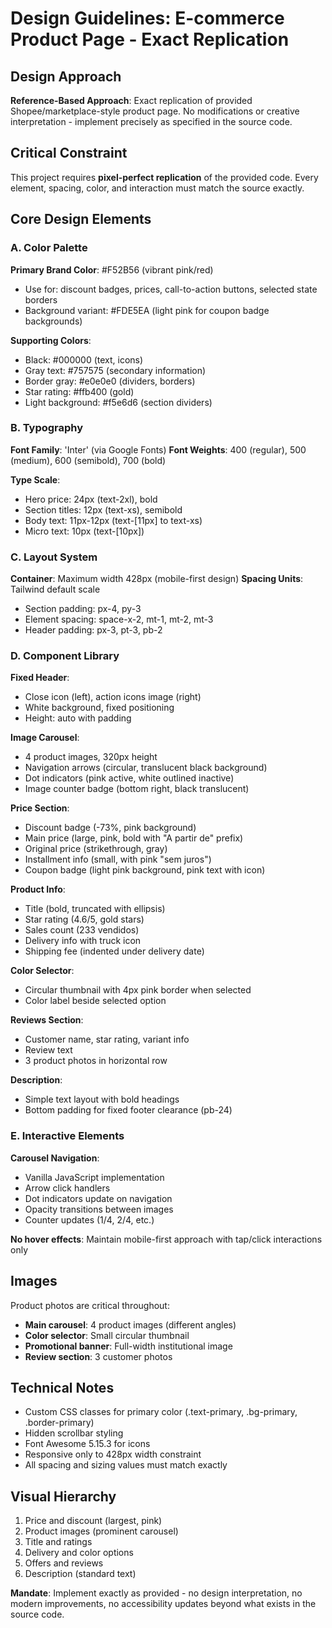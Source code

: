 # Design Guidelines: E-commerce Product Page - Exact Replication

## Design Approach
**Reference-Based Approach**: Exact replication of provided Shopee/marketplace-style product page. No modifications or creative interpretation - implement precisely as specified in the source code.

## Critical Constraint
This project requires **pixel-perfect replication** of the provided code. Every element, spacing, color, and interaction must match the source exactly.

## Core Design Elements

### A. Color Palette
**Primary Brand Color**: #F52B56 (vibrant pink/red)
- Use for: discount badges, prices, call-to-action buttons, selected state borders
- Background variant: #FDE5EA (light pink for coupon badge backgrounds)

**Supporting Colors**:
- Black: #000000 (text, icons)
- Gray text: #757575 (secondary information)
- Border gray: #e0e0e0 (dividers, borders)
- Star rating: #ffb400 (gold)
- Light background: #f5e6d6 (section dividers)

### B. Typography
**Font Family**: 'Inter' (via Google Fonts)
**Font Weights**: 400 (regular), 500 (medium), 600 (semibold), 700 (bold)

**Type Scale**:
- Hero price: 24px (text-2xl), bold
- Section titles: 12px (text-xs), semibold
- Body text: 11px-12px (text-[11px] to text-xs)
- Micro text: 10px (text-[10px])

### C. Layout System
**Container**: Maximum width 428px (mobile-first design)
**Spacing Units**: Tailwind default scale
- Section padding: px-4, py-3
- Element spacing: space-x-2, mt-1, mt-2, mt-3
- Header padding: px-3, pt-3, pb-2

### D. Component Library

**Fixed Header**:
- Close icon (left), action icons image (right)
- White background, fixed positioning
- Height: auto with padding

**Image Carousel**:
- 4 product images, 320px height
- Navigation arrows (circular, translucent black background)
- Dot indicators (pink active, white outlined inactive)
- Image counter badge (bottom right, black translucent)

**Price Section**:
- Discount badge (-73%, pink background)
- Main price (large, pink, bold with "A partir de" prefix)
- Original price (strikethrough, gray)
- Installment info (small, with pink "sem juros")
- Coupon badge (light pink background, pink text with icon)

**Product Info**:
- Title (bold, truncated with ellipsis)
- Star rating (4.6/5, gold stars)
- Sales count (233 vendidos)
- Delivery info with truck icon
- Shipping fee (indented under delivery date)

**Color Selector**:
- Circular thumbnail with 4px pink border when selected
- Color label beside selected option

**Reviews Section**:
- Customer name, star rating, variant info
- Review text
- 3 product photos in horizontal row

**Description**:
- Simple text layout with bold headings
- Bottom padding for fixed footer clearance (pb-24)

### E. Interactive Elements

**Carousel Navigation**:
- Vanilla JavaScript implementation
- Arrow click handlers
- Dot indicators update on navigation
- Opacity transitions between images
- Counter updates (1/4, 2/4, etc.)

**No hover effects**: Maintain mobile-first approach with tap/click interactions only

## Images
Product photos are critical throughout:
- **Main carousel**: 4 product images (different angles)
- **Color selector**: Small circular thumbnail
- **Promotional banner**: Full-width institutional image
- **Review section**: 3 customer photos

## Technical Notes
- Custom CSS classes for primary color (.text-primary, .bg-primary, .border-primary)
- Hidden scrollbar styling
- Font Awesome 5.15.3 for icons
- Responsive only to 428px width constraint
- All spacing and sizing values must match exactly

## Visual Hierarchy
1. Price and discount (largest, pink)
2. Product images (prominent carousel)
3. Title and ratings
4. Delivery and color options
5. Offers and reviews
6. Description (standard text)

**Mandate**: Implement exactly as provided - no design interpretation, no modern improvements, no accessibility updates beyond what exists in the source code.